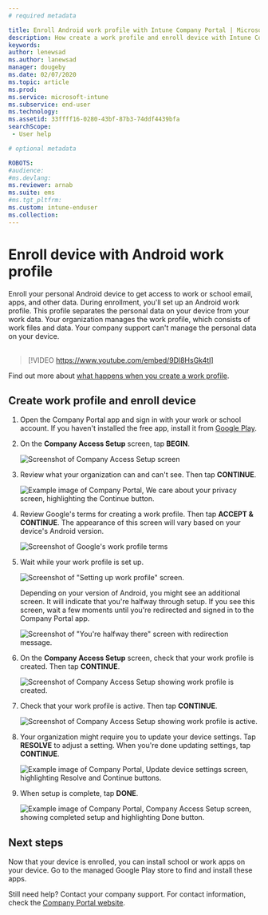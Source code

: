 ```yaml
---
# required metadata

title: Enroll Android work profile with Intune Company Portal | Microsoft Docs
description: How create a work profile and enroll device with Intune Company Portal.
keywords:
author: lenewsad
ms.author: lanewsad
manager: dougeby
ms.date: 02/07/2020  
ms.topic: article
ms.prod:
ms.service: microsoft-intune
ms.subservice: end-user
ms.technology:
ms.assetid: 33ffff16-0280-43bf-87b3-74ddf4439bfa
searchScope:
 - User help

# optional metadata

ROBOTS:  
#audience:
#ms.devlang:
ms.reviewer: arnab
ms.suite: ems
#ms.tgt_pltfrm:
ms.custom: intune-enduser
ms.collection: 
---
```



# Enroll device with Android work profile

Enroll your personal Android device to get access to work or school email, apps, and other data. During enrollment, you'll set up an Android work profile. This profile separates the personal data on your device from your work data. Your organization manages the work profile, which consists of work files and data. Your company support can't manage the personal data on your device.  
</br>
> [!VIDEO https://www.youtube.com/embed/9Dl8HsGk4tI]

Find out more about [what happens when you create a work profile](what-happens-when-you-create-a-work-profile-android.md).

## Create work profile and enroll device

1. Open the Company Portal app and sign in with your work or school account. If you haven't installed the free app, install it from [Google Play](https://play.google.com/store/apps/details?id=com.microsoft.windowsintune.companyportal).  

2. On the **Company Access Setup** screen, tap **BEGIN**.  

    ![Screenshot of Company Access Setup screen](./media/access-setup-work-profile-1911.png)  

3. Review what your organization can and can't see. Then tap **CONTINUE**. 

    ![Example image of Company Portal, We care about your privacy screen, highlighting the Continue button.](./media/android-privacy-screen-1911.png)  

4. Review Google's terms for creating a work profile. Then tap **ACCEPT & CONTINUE**. The appearance of this screen will vary based on your device's Android version. 

    ![Screenshot of Google's work profile terms](./media/android-wp-05-1908.png)  

5. Wait while your work profile is set up.  

    ![Screenshot of "Setting up work profile" screen.](./media/android-wp-05a-1908.png)  

   Depending on your version of Android, you might see an additional screen. It will indicate that you're halfway through setup. If you see this screen, wait a few moments until you're redirected and signed in to the Company Portal app.  

    ![Screenshot of "You're halfway there" screen with redirection message.](./media/android-wp-05b-1908.png)  

6. On the **Company Access Setup** screen, check that your work profile is created. Then tap **CONTINUE**.  

    ![Screenshot of Company Access Setup showing work profile is created.](./media/work-profile-complete-1911.png)  

7. Check that your work profile is active. Then tap **CONTINUE**. 

    ![Screenshot of Company Access Setup showing work profile is active.](./media/work-profile-active-1911.png)  

8. Your organization might require you to update your device settings. Tap **RESOLVE** to adjust a setting. When you're done updating settings, tap **CONTINUE**.    

    ![Example image of Company Portal, Update device settings screen, highlighting Resolve and Continue buttons.](./media/resolve-settings-1911.png) 


9. When setup is complete, tap **DONE**.  

    ![Example image of Company Portal, Company Access Setup screen, showing completed setup and highlighting Done button.](./media/work-profile-done-1911.png)  


## Next steps  

Now that your device is enrolled, you can install school or work apps on your device. Go to the managed Google Play store to find and install these apps. 

Still need help? Contact your company support. For contact information, check the [Company Portal website](https://go.microsoft.com/fwlink/?linkid=2010980).
